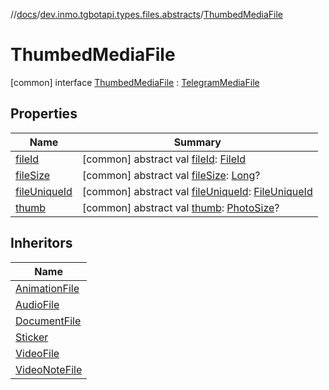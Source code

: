 //[docs](../../../index.md)/[dev.inmo.tgbotapi.types.files.abstracts](../index.md)/[ThumbedMediaFile](index.md)



# ThumbedMediaFile  
 [common] interface [ThumbedMediaFile](index.md) : [TelegramMediaFile](../-telegram-media-file/index.md)   


## Properties  
  
|  Name |  Summary | 
|---|---|
| <a name="dev.inmo.tgbotapi.types.files.abstracts/ThumbedMediaFile/fileId/#/PointingToDeclaration/"></a>[fileId](index.md#%5Bdev.inmo.tgbotapi.types.files.abstracts%2FThumbedMediaFile%2FfileId%2F%23%2FPointingToDeclaration%2F%5D%2FProperties%2F625018081)| <a name="dev.inmo.tgbotapi.types.files.abstracts/ThumbedMediaFile/fileId/#/PointingToDeclaration/"></a> [common] abstract val [fileId](index.md#%5Bdev.inmo.tgbotapi.types.files.abstracts%2FThumbedMediaFile%2FfileId%2F%23%2FPointingToDeclaration%2F%5D%2FProperties%2F625018081): [FileId](../../dev.inmo.tgbotapi.requests.abstracts/-file-id/index.md)   <br>|
| <a name="dev.inmo.tgbotapi.types.files.abstracts/ThumbedMediaFile/fileSize/#/PointingToDeclaration/"></a>[fileSize](index.md#%5Bdev.inmo.tgbotapi.types.files.abstracts%2FThumbedMediaFile%2FfileSize%2F%23%2FPointingToDeclaration%2F%5D%2FProperties%2F625018081)| <a name="dev.inmo.tgbotapi.types.files.abstracts/ThumbedMediaFile/fileSize/#/PointingToDeclaration/"></a> [common] abstract val [fileSize](index.md#%5Bdev.inmo.tgbotapi.types.files.abstracts%2FThumbedMediaFile%2FfileSize%2F%23%2FPointingToDeclaration%2F%5D%2FProperties%2F625018081): [Long](https://kotlinlang.org/api/latest/jvm/stdlib/kotlin/-long/index.html)?   <br>|
| <a name="dev.inmo.tgbotapi.types.files.abstracts/ThumbedMediaFile/fileUniqueId/#/PointingToDeclaration/"></a>[fileUniqueId](index.md#%5Bdev.inmo.tgbotapi.types.files.abstracts%2FThumbedMediaFile%2FfileUniqueId%2F%23%2FPointingToDeclaration%2F%5D%2FProperties%2F625018081)| <a name="dev.inmo.tgbotapi.types.files.abstracts/ThumbedMediaFile/fileUniqueId/#/PointingToDeclaration/"></a> [common] abstract val [fileUniqueId](index.md#%5Bdev.inmo.tgbotapi.types.files.abstracts%2FThumbedMediaFile%2FfileUniqueId%2F%23%2FPointingToDeclaration%2F%5D%2FProperties%2F625018081): [FileUniqueId](../../dev.inmo.tgbotapi.types/index.md#%5Bdev.inmo.tgbotapi.types%2FFileUniqueId%2F%2F%2FPointingToDeclaration%2F%5D%2FClasslikes%2F625018081)   <br>|
| <a name="dev.inmo.tgbotapi.types.files.abstracts/ThumbedMediaFile/thumb/#/PointingToDeclaration/"></a>[thumb](thumb.md)| <a name="dev.inmo.tgbotapi.types.files.abstracts/ThumbedMediaFile/thumb/#/PointingToDeclaration/"></a> [common] abstract val [thumb](thumb.md): [PhotoSize](../../dev.inmo.tgbotapi.types.files/-photo-size/index.md)?   <br>|


## Inheritors  
  
|  Name | 
|---|
| <a name="dev.inmo.tgbotapi.types.files/AnimationFile///PointingToDeclaration/"></a>[AnimationFile](../../dev.inmo.tgbotapi.types.files/-animation-file/index.md)|
| <a name="dev.inmo.tgbotapi.types.files/AudioFile///PointingToDeclaration/"></a>[AudioFile](../../dev.inmo.tgbotapi.types.files/-audio-file/index.md)|
| <a name="dev.inmo.tgbotapi.types.files/DocumentFile///PointingToDeclaration/"></a>[DocumentFile](../../dev.inmo.tgbotapi.types.files/-document-file/index.md)|
| <a name="dev.inmo.tgbotapi.types.files/Sticker///PointingToDeclaration/"></a>[Sticker](../../dev.inmo.tgbotapi.types.files/-sticker/index.md)|
| <a name="dev.inmo.tgbotapi.types.files/VideoFile///PointingToDeclaration/"></a>[VideoFile](../../dev.inmo.tgbotapi.types.files/-video-file/index.md)|
| <a name="dev.inmo.tgbotapi.types.files/VideoNoteFile///PointingToDeclaration/"></a>[VideoNoteFile](../../dev.inmo.tgbotapi.types.files/-video-note-file/index.md)|

